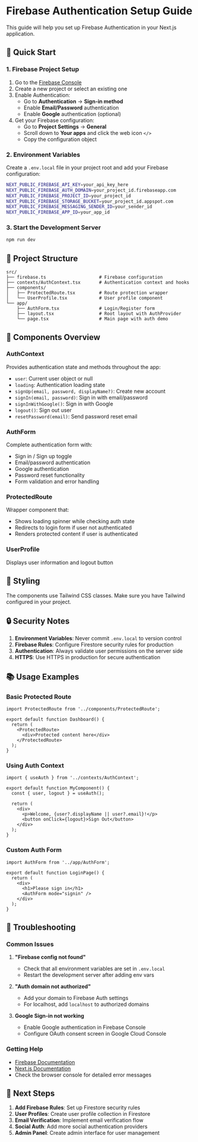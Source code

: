# Firebase Authentication Setup Guide

This guide will help you set up Firebase Authentication in your Next.js application.

## 🚀 Quick Start

### 1. Firebase Project Setup

1. Go to the [Firebase Console](https://console.firebase.google.com/)
2. Create a new project or select an existing one
3. Enable Authentication:
   - Go to **Authentication** → **Sign-in method**
   - Enable **Email/Password** authentication
   - Enable **Google** authentication (optional)
4. Get your Firebase configuration:
   - Go to **Project Settings** → **General**
   - Scroll down to **Your apps** and click the web icon `</>`
   - Copy the configuration object

### 2. Environment Variables

Create a `.env.local` file in your project root and add your Firebase configuration:

```bash
NEXT_PUBLIC_FIREBASE_API_KEY=your_api_key_here
NEXT_PUBLIC_FIREBASE_AUTH_DOMAIN=your_project_id.firebaseapp.com
NEXT_PUBLIC_FIREBASE_PROJECT_ID=your_project_id
NEXT_PUBLIC_FIREBASE_STORAGE_BUCKET=your_project_id.appspot.com
NEXT_PUBLIC_FIREBASE_MESSAGING_SENDER_ID=your_sender_id
NEXT_PUBLIC_FIREBASE_APP_ID=your_app_id
```

### 3. Start the Development Server

```bash
npm run dev
```

## 📁 Project Structure

```
src/
├── firebase.ts                    # Firebase configuration
├── contexts/AuthContext.tsx       # Authentication context and hooks
├── components/
│   ├── ProtectedRoute.tsx         # Route protection wrapper
│   └── UserProfile.tsx            # User profile component
└── app/
    ├── AuthForm.tsx               # Login/Register form
    ├── layout.tsx                 # Root layout with AuthProvider
    └── page.tsx                   # Main page with auth demo
```

## 🔧 Components Overview

### AuthContext
Provides authentication state and methods throughout the app:
- `user`: Current user object or null
- `loading`: Authentication loading state
- `signUp(email, password, displayName?)`: Create new account
- `signIn(email, password)`: Sign in with email/password
- `signInWithGoogle()`: Sign in with Google
- `logout()`: Sign out user
- `resetPassword(email)`: Send password reset email

### AuthForm
Complete authentication form with:
- Sign in / Sign up toggle
- Email/password authentication
- Google authentication
- Password reset functionality
- Form validation and error handling

### ProtectedRoute
Wrapper component that:
- Shows loading spinner while checking auth state
- Redirects to login form if user not authenticated
- Renders protected content if user is authenticated

### UserProfile
Displays user information and logout button

## 🎨 Styling

The components use Tailwind CSS classes. Make sure you have Tailwind configured in your project.

## 🔒 Security Notes

1. **Environment Variables**: Never commit `.env.local` to version control
2. **Firebase Rules**: Configure Firestore security rules for production
3. **Authentication**: Always validate user permissions on the server side
4. **HTTPS**: Use HTTPS in production for secure authentication

## 📚 Usage Examples

### Basic Protected Route
```tsx
import ProtectedRoute from '../components/ProtectedRoute';

export default function Dashboard() {
  return (
    <ProtectedRoute>
      <div>Protected content here</div>
    </ProtectedRoute>
  );
}
```

### Using Auth Context
```tsx
import { useAuth } from '../contexts/AuthContext';

export default function MyComponent() {
  const { user, logout } = useAuth();
  
  return (
    <div>
      <p>Welcome, {user?.displayName || user?.email}!</p>
      <button onClick={logout}>Sign Out</button>
    </div>
  );
}
```

### Custom Auth Form
```tsx
import AuthForm from '../app/AuthForm';

export default function LoginPage() {
  return (
    <div>
      <h1>Please sign in</h1>
      <AuthForm mode="signin" />
    </div>
  );
}
```

## 🚨 Troubleshooting

### Common Issues

1. **"Firebase config not found"**
   - Check that all environment variables are set in `.env.local`
   - Restart the development server after adding env vars

2. **"Auth domain not authorized"**
   - Add your domain to Firebase Auth settings
   - For localhost, add `localhost` to authorized domains

3. **Google Sign-in not working**
   - Enable Google authentication in Firebase Console
   - Configure OAuth consent screen in Google Cloud Console

### Getting Help

- [Firebase Documentation](https://firebase.google.com/docs/auth)
- [Next.js Documentation](https://nextjs.org/docs)
- Check the browser console for detailed error messages

## 🎯 Next Steps

1. **Add Firebase Rules**: Set up Firestore security rules
2. **User Profiles**: Create user profile collection in Firestore
3. **Email Verification**: Implement email verification flow
4. **Social Auth**: Add more social authentication providers
5. **Admin Panel**: Create admin interface for user management